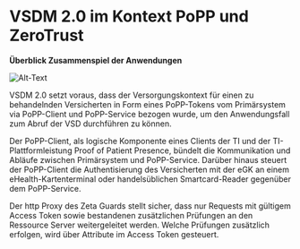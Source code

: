 # VSDM 2.0 im Kontext PoPP und ZeroTrust

**Überblick Zusammenspiel der Anwendungen**

![Alt-Text](/images/Systemüberblick_V_P_Z.png)

VSDM 2.0 setzt voraus, dass der Versorgungskontext für einen zu behandelnden Versicherten in Form eines PoPP-Tokens vom Primärsystem via PoPP-Client und PoPP-Service bezogen wurde, um den Anwendungsfall zum Abruf der VSD durchführen zu können.

Der PoPP-Client, als logische Komponente eines Clients der TI und der TI-Plattformleistung Proof of Patient Presence, bündelt die Kommunikation und Abläufe zwischen Primärsystem und PoPP-Service. Darüber hinaus steuert der PoPP-Client die Authentisierung des Versicherten mit der eGK an einem eHealth-Kartenterminal oder handelsüblichen Smartcard-Reader gegenüber dem PoPP-Service.

Der http Proxy des Zeta Guards stellt sicher, dass nur Requests mit gültigem Access Token sowie bestandenen zusätzlichen Prüfungen an den Ressource Server weitergeleitet werden. Welche Prüfungen zusätzlich erfolgen, wird über Attribute im Access Token gesteuert.
